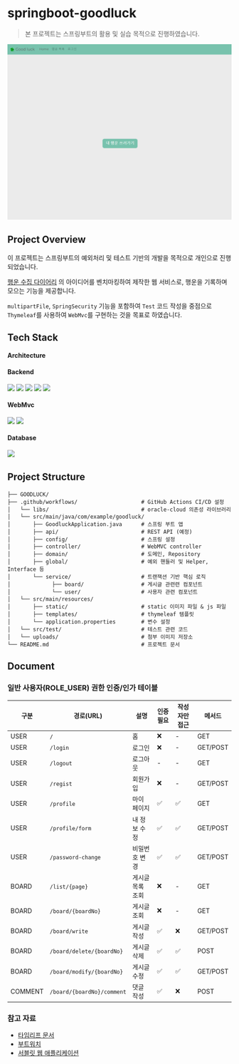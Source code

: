 # springboot-goodluck
> 본 프로젝트는 스프링부트의 활용 및 실습 목적으로 진행하였습니다.
> 
![home image](home.png)
## Project Overview
이 프로젝트는 스프링부트의 예외처리 및 테스트 기반의 개발을 목적으로 개인으로 진행되었습니다. 

[행운 수집 다이어리](http://www.10x10.co.kr/shopping/category_prd.asp?itemid=4783393) 의 아이디어를 벤치마킹하여 제작한 웹 서비스로, 행운을 기록하며 모으는 기능을 제공합니다.

`multipartFile`, `SpringSecurity` 기능을 포함하여 `Test` 코드 작성을 중점으로 `Thymeleaf`를 사용하여 `WebMvc`를 구현하는 것을 목표로 하였습니다.

## Tech Stack

#### Architecture
> 

#### Backend
<div align=""> 
  <img src="https://img.shields.io/badge/Java17-007396?style=for-the-badge&logo=java&logoColor=white"/>
  <img src="https://img.shields.io/badge/SpringBoot-6DB33F?style=for-the-badge&logo=springboot&logoColor=white"/>
  <img src="https://img.shields.io/badge/Apache%20Tomcat-F8DC75?style=for-the-badge&logo=apachetomcat&logoColor=white"/>
  <img src="https://img.shields.io/badge/JdbcTemplate-007396?style=for-the-badge&logoColor=white"/>
  <img src="https://img.shields.io/badge/JUnit5-25A162?style=for-the-badge&logo=junit5&logoColor=white"/>
</div>

#### WebMvc
<div align="">
  <img src="https://img.shields.io/badge/thymeleaf-005F0F?style=for-the-badge&logo=thymeleaf&logoColor=white"/>
  <img src="https://img.shields.io/badge/bootstrap-7952B3?style=for-the-badge&logo=bootstrap&logoColor=white"/>
</div>

#### Database
<div align="">
  <img src="https://img.shields.io/badge/Oracle%20Cloud-DA291C?style=for-the-badge&logoColor=white"/> 
</div>

## Project Structure
```
├── GOODLUCK/
├── .github/workflows/                    # GitHub Actions CI/CD 설정
│   └── libs/                             # oracle-cloud 의존성 라이브러리 
│   └── src/main/java/com/example/goodluck/
│       ├── GoodluckApplication.java      # 스프링 부트 앱
│       ├── api/                          # REST API (예정)
│       ├── config/                       # 스프링 설정
│       ├── controller/                   # WebMVC controller
│       ├── domain/                       # 도메인, Repository 
│       ├── global/                       # 예외 핸들러 및 Helper, Interface 등
│       └── service/                      # 트랜잭션 기반 핵심 로직
│             ├── board/                  # 게시글 관련련 컴포넌트
│             └── user/                   # 사용자 관련 컴포넌트
│   └── src/main/resources/
│       ├── static/                       # static 이미지 파일 & js 파일
│       ├── templates/                    # thymeleaf 템플릿
│       └── application.properties        # 변수 설정
│   └── src/test/                         # 테스트 관련 코드
│   └── uploads/                          # 첨부 이미지 저장소 
└── README.md                             # 프로젝트 문서
```
## Document
### 일반 사용자(ROLE_USER) 권한 인증/인가 테이블
|구분|경로(URL)|설명|인증 필요|작성자만 접근|메서드| 
|---|------------|------------|---|---|--------|
|USER|`/`|홈|❌| - |GET|
|USER|`/login`|로그인|❌| - |GET/POST|
|USER|`/logout`|로그아웃| - | - |GET|
|USER|`/regist`|회원가입|❌| - |GET/POST|
|USER|`/profile`|마이 페이지|✅|✅|GET|
|USER|`/profile/form`|내 정보 수정|✅|✅|GET/POST|
|USER|`/password-change`|비밀번호 변경|✅|✅|GET/POST|
|BOARD|`/list/{page}`|게시글 목록 조회|❌| - |GET|
|BOARD|`/board/{boardNo}`|게시글 조회|❌| - |GET|
|BOARD|`/board/write`|게시글 작성|✅|❌|GET/POST|
|BOARD|`/board/delete/{boardNo}`|게시글 삭제|✅|✅|POST|
|BOARD|`/board/modify/{boardNo}`|게시글 수정|✅|✅|GET/POST|
|COMMENT|`/board/{boardNo}/comment`|댓글 작성|✅|❌|POST|

### 참고 자료
- [타임리프 문서](https://www.thymeleaf.org/doc/tutorials/3.1/usingthymeleaf.html)
- [부트워치](https://bootswatch.com/minty/)
- [서블릿 웹 애플리케이션](https://docs.spring.io/spring-boot/reference/web/servlet.html#web.servlet.spring-mvc.static-content)
